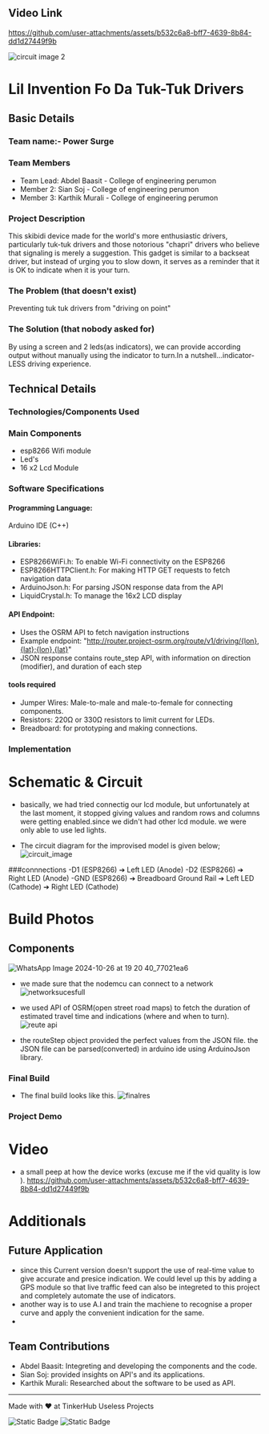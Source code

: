 ## Video Link
https://github.com/user-attachments/assets/b532c6a8-bff7-4639-8b84-dd1d27449f9b


![circuit image 2](https://github.com/user-attachments/assets/fd6d9abf-606e-443a-8883-5e0a8a191040)

# Lil Invention Fo Da Tuk-Tuk Drivers

 
## Basic Details
### Team name:- Power Surge 


### Team Members
- Team Lead: Abdel Baasit - College of engineering perumon
- Member 2: Sian Soj - College of engineering perumon
- Member 3: Karthik Murali - College of engineering perumon

### Project Description
This skibidi device made for the world's more enthusiastic drivers, particularly tuk-tuk drivers and those notorious "chapri" drivers who believe that signaling is merely a suggestion. This gadget is similar to a backseat driver, but instead of urging you to slow down, it serves as a reminder that it is OK to indicate when it is your turn.

### The Problem (that doesn't exist)
Preventing tuk tuk drivers from "driving on point"

### The Solution (that nobody asked for)
By using a screen and 2 leds(as indicators), we can provide according output without manually using the indicator to turn.In a nutshell...indicator-LESS
driving experience.

## Technical Details
### Technologies/Components Used

### Main Components

- esp8266 Wifi module
- Led's 
- 16 x2 Lcd Module

### Software Specifications

#### Programming Language:
Arduino IDE (C++)
#### Libraries:
 - ESP8266WiFi.h: To enable Wi-Fi connectivity on the ESP8266
 - ESP8266HTTPClient.h: For making HTTP GET requests to fetch navigation data
 - ArduinoJson.h: For parsing JSON response data from the API
 - LiquidCrystal.h: To manage the 16x2 LCD display
#### API Endpoint:
   - Uses the OSRM API to fetch navigation instructions
   - Example endpoint: "http://router.project-osrm.org/route/v1/driving/{lon},{lat};{lon},{lat}"
   - JSON response contains route_step API, with information on direction (modifier), and duration of each step

 #### tools required

 - Jumper Wires: Male-to-male and male-to-female for connecting components.
 - Resistors: 220Ω or 330Ω resistors to limit current for LEDs.
 - Breadboard: for prototyping and making connections.
 

### Implementation


# Schematic & Circuit
 - basically, we had tried connectig our lcd module, but unfortunately at the last moment, it stopped giving values and random rows and columns were
 getting enabled.since we didn't had other lcd module. we were only able to use led lights.

 - The circuit diagram for the improvised model is given below;
 ![circuit_image](https://github.com/user-attachments/assets/81180dce-a6b6-460d-bc03-985733041f01)


###connnections
  -D1 (ESP8266) ➔ Left LED (Anode)
  -D2 (ESP8266) ➔ Right LED (Anode)
  -GND (ESP8266) ➔ Breadboard Ground Rail ➔ Left LED (Cathode) ➔ Right LED (Cathode)

# Build Photos
## Components
 ![WhatsApp Image 2024-10-26 at 19 20 40_77021ea6](https://github.com/user-attachments/assets/88d65e63-2dfe-43ee-ba55-93d80ae42055)
 
 - we made sure that the nodemcu can connect to a network
 ![networksucesfull](https://github.com/user-attachments/assets/57995716-56cc-454f-a444-562ace29b7fd)

- we used API of OSRM(open street road maps) to fetch the duration of estimated travel time and indications (where and when to turn).
  ![reute api](https://github.com/user-attachments/assets/8ef23373-8bcc-4e44-8461-4d572ee7bb08)
- the routeStep object provided the perfect values from the JSON file. the JSON file can be parsed(converted) in arduino ide using ArduinoJson library.

### Final Build
- The final build looks like this.
  ![finalres](https://github.com/user-attachments/assets/aee920e9-2c6e-4800-8471-1918aa59eabc)

  

### Project Demo
# Video
- a small peep at how the device works (excuse me if the vid quality is low ).
https://github.com/user-attachments/assets/b532c6a8-bff7-4639-8b84-dd1d27449f9b

# Additionals
## Future Application
- since this Current version doesn't support the use of real-time value to give accurate and presice indication. We could level up this by adding a GPS module so that live traffic feed can also be integreted to this project and completely automate the use of indicators.
- another way is to use A.I and train the machiene to recognise a proper curve and apply the convenient indication for the same.
- 
## Team Contributions
- Abdel Baasit: Integreting and developing the components and the code.
- Sian Soj: provided insights on API's and its applications.
- Karthik Murali: Researched about the software to be used as API.

---
Made with ❤️ at TinkerHub Useless Projects 

![Static Badge](https://img.shields.io/badge/TinkerHub-24?color=%23000000&link=https%3A%2F%2Fwww.tinkerhub.org%2F)
![Static Badge](https://img.shields.io/badge/UselessProject--24-24?link=https%3A%2F%2Fwww.tinkerhub.org%2Fevents%2FQ2Q1TQKX6Q%2FUseless%2520Projects)




